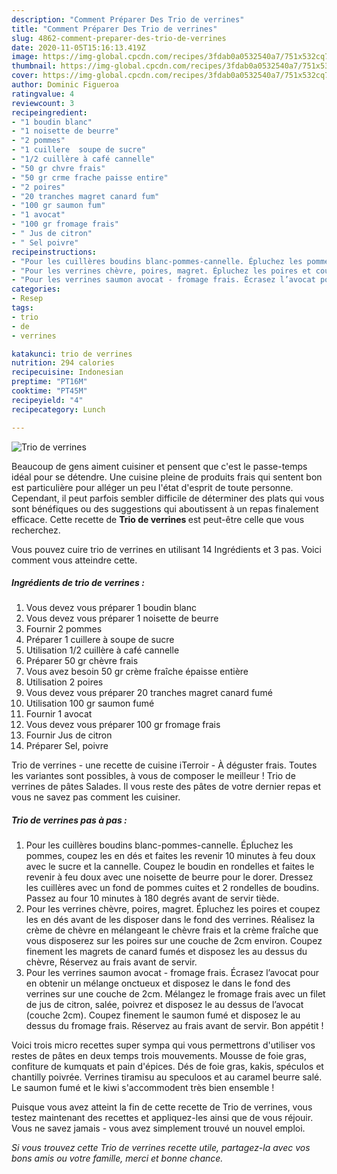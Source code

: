 ```yaml
---
description: "Comment Préparer Des Trio de verrines"
title: "Comment Préparer Des Trio de verrines"
slug: 4862-comment-preparer-des-trio-de-verrines
date: 2020-11-05T15:16:13.419Z
image: https://img-global.cpcdn.com/recipes/3fdab0a0532540a7/751x532cq70/trio-de-verrines-photo-principale-de-la-recette.jpg
thumbnail: https://img-global.cpcdn.com/recipes/3fdab0a0532540a7/751x532cq70/trio-de-verrines-photo-principale-de-la-recette.jpg
cover: https://img-global.cpcdn.com/recipes/3fdab0a0532540a7/751x532cq70/trio-de-verrines-photo-principale-de-la-recette.jpg
author: Dominic Figueroa
ratingvalue: 4
reviewcount: 3
recipeingredient:
- "1 boudin blanc"
- "1 noisette de beurre"
- "2 pommes"
- "1 cuillere  soupe de sucre"
- "1/2 cuillère à café cannelle"
- "50 gr chvre frais"
- "50 gr crme frache paisse entire"
- "2 poires"
- "20 tranches magret canard fum"
- "100 gr saumon fum"
- "1 avocat"
- "100 gr fromage frais"
- " Jus de citron"
- " Sel poivre"
recipeinstructions:
- "Pour les cuillères boudins blanc-pommes-cannelle. Épluchez les pommes, coupez les en dés et faites les revenir 10 minutes à feu doux avec le sucre et la cannelle. Coupez le boudin en rondelles et faites le revenir à feu doux avec une noisette de beurre pour le dorer. Dressez les cuillères avec un fond de pommes cuites et 2 rondelles de boudins. Passez au four 10 minutes à 180 degrés avant de servir tiède."
- "Pour les verrines chèvre, poires, magret. Épluchez les poires et coupez les en dés avant de les disposer dans le fond des verrines. Réalisez la crème de chèvre en mélangeant le chèvre frais et la crème fraîche que vous disposerez sur les poires sur une couche de 2cm environ. Coupez finement les magrets de canard fumés et disposez les au dessus du chèvre, Réservez au frais avant de servir."
- "Pour les verrines saumon avocat - fromage frais. Écrasez l’avocat pour en obtenir un mélange onctueux et disposez le dans le fond des verrines sur une couche de 2cm. Mélangez le fromage frais avec un filet de jus de citron, salée, poivrez et disposez le au dessus de l’avocat (couche 2cm). Coupez finement le saumon fumé et disposez le au dessus du fromage frais. Réservez au frais avant de servir. Bon appétit !"
categories:
- Resep
tags:
- trio
- de
- verrines

katakunci: trio de verrines 
nutrition: 294 calories
recipecuisine: Indonesian
preptime: "PT16M"
cooktime: "PT45M"
recipeyield: "4"
recipecategory: Lunch

---
```



![Trio de verrines](https://img-global.cpcdn.com/recipes/3fdab0a0532540a7/751x532cq70/trio-de-verrines-photo-principale-de-la-recette.jpg)

Beaucoup de gens aiment cuisiner et pensent que c'est le passe-temps idéal pour se détendre. Une cuisine pleine de produits frais qui sentent bon est particulière pour alléger un peu l'état d'esprit de toute personne. Cependant, il peut parfois sembler difficile de déterminer des plats qui vous sont bénéfiques ou des suggestions qui aboutissent à un repas finalement efficace. Cette recette de <strong> Trio de verrines </strong> est peut-être celle que vous recherchez.

<!--inarticleads1-->

Vous pouvez cuire trio de verrines en utilisant 14 Ingrédients et 3 pas. Voici comment vous atteindre cette.

##### Ingrédients de trio de verrines :

1. Vous devez vous préparer 1 boudin blanc
1. Vous devez vous préparer 1 noisette de beurre
1. Fournir 2 pommes
1. Préparer 1 cuillere à soupe de sucre
1. Utilisation 1/2 cuillère à café cannelle
1. Préparer 50 gr chèvre frais
1. Vous avez besoin 50 gr crème fraîche épaisse entière
1. Utilisation 2 poires
1. Vous devez vous préparer 20 tranches magret canard fumé
1. Utilisation 100 gr saumon fumé
1. Fournir 1 avocat
1. Vous devez vous préparer 100 gr fromage frais
1. Fournir  Jus de citron
1. Préparer  Sel, poivre


Trio de verrines - une recette de cuisine iTerroir - À déguster frais. Toutes les variantes sont possibles, à vous de composer le meilleur ! Trio de verrines de pâtes Salades. Il vous reste des pâtes de votre dernier repas et vous ne savez pas comment les cuisiner. 

<!--inarticleads2-->

##### Trio de verrines pas à pas :

1. Pour les cuillères boudins blanc-pommes-cannelle. Épluchez les pommes, coupez les en dés et faites les revenir 10 minutes à feu doux avec le sucre et la cannelle. Coupez le boudin en rondelles et faites le revenir à feu doux avec une noisette de beurre pour le dorer. Dressez les cuillères avec un fond de pommes cuites et 2 rondelles de boudins. Passez au four 10 minutes à 180 degrés avant de servir tiède.
1. Pour les verrines chèvre, poires, magret. Épluchez les poires et coupez les en dés avant de les disposer dans le fond des verrines. Réalisez la crème de chèvre en mélangeant le chèvre frais et la crème fraîche que vous disposerez sur les poires sur une couche de 2cm environ. Coupez finement les magrets de canard fumés et disposez les au dessus du chèvre, Réservez au frais avant de servir.
1. Pour les verrines saumon avocat - fromage frais. Écrasez l’avocat pour en obtenir un mélange onctueux et disposez le dans le fond des verrines sur une couche de 2cm. Mélangez le fromage frais avec un filet de jus de citron, salée, poivrez et disposez le au dessus de l’avocat (couche 2cm). Coupez finement le saumon fumé et disposez le au dessus du fromage frais. Réservez au frais avant de servir. Bon appétit !


Voici trois micro recettes super sympa qui vous permettrons d&#39;utiliser vos restes de pâtes en deux temps trois mouvements. Mousse de foie gras, confiture de kumquats et pain d&#39;épices. Dés de foie gras, kakis, spéculos et chantilly poivrée. Verrines tiramisu au speculoos et au caramel beurre salé. Le saumon fumé et le kiwi s&#39;accommodent très bien ensemble ! 

<!--inarticleads1-->

<p>
Puisque vous avez atteint la fin de cette recette de Trio de verrines, vous testez maintenant des recettes et appliquez-les ainsi que de vous réjouir. Vous ne savez jamais - vous avez simplement trouvé un nouvel emploi.
</p>

<p>
<i>Si vous trouvez cette Trio de verrines recette utile, partagez-la avec vos bons amis ou votre famille, merci et bonne chance.</i>
</p>
